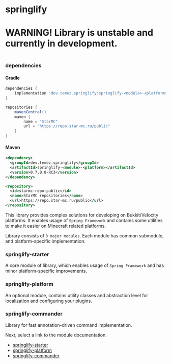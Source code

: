# springlify

# WARNING! Library is unstable and currently in development.

<a href="https://repo.star-mc.ru/#/public/dev/temez/springlify">
    <img src="https://repo.star-mc.ru/api/badge/latest/public/dev/temez/springlify/springlify-platform?color=40c14a&name=Lastest version&prefix=v"  alt=""/>
</a>

### dependencies

#### Gradle

````groovy
dependencies {
    implementation 'dev.temez.springlify:springlify-<module>-<platform>:0.7.1.0-SNAPSHOT'
}

repositories {
    mavenCentral()
    maven {
        name = "StarMC"
        url = "https://repo.star-mc.ru/public"
    }
}
````
#### Maven

```xml
<dependency>
  <groupId>dev.temez.springlify</groupId>
  <artifactId>springlify-<module>-<platform></artifactId>
  <version>0.7.0.0-RC3</version>
</dependency>

<repository>
  <id>starmc-repo-public</id>
  <name>StarMC repositories</name>
  <url>https://repo.star-mc.ru/public</url>
</repository>
```

This library provides complex solutions for developing on Bukkit/Velocity platforms. It enables usage
of `Spring Framework` and contains some utilities to make it easier on Minecraft related platforms.

Library consists of `3 major modules`. Each module has common submodule, and platform-specific implementation.

### springlify-starter

A core module of library, which enables usage of `Spring Framework` and has minor platform-specific improvements.

### springlify-platform

An optional module, contains utility classes and abstraction level for localization and configuring your plugins.

### springlify-commander

Library for fast annotation-driven command implementation.

Next, select a link to the module documentation.

- [springlify-starter](/springlify-starter/README.md)
- [springlify-platform](/springlify-platform/README.md)
- [springlify-commander](/springlify-commander/README.md)


